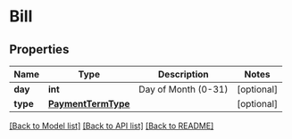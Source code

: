 # Bill

## Properties
Name | Type | Description | Notes
------------ | ------------- | ------------- | -------------
**day** | **int** | Day of Month (0-31) | [optional] 
**type** | [**PaymentTermType**](PaymentTermType.md) |  | [optional] 

[[Back to Model list]](../README.md#documentation-for-models) [[Back to API list]](../README.md#documentation-for-api-endpoints) [[Back to README]](../README.md)


